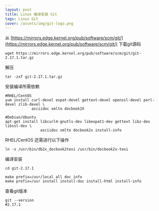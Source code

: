 ```yaml
---
layout: post
title: Linux 编译安装 Git
tags: Linux Git
cover: /assets/img/git-logo.png
---
```


从 [https://mirrors.edge.kernel.org/pub/software/scm/git/](https://mirrors.edge.kernel.org/pub/software/scm/git/) 下载git源码

```shell
wget https://mirrors.edge.kernel.org/pub/software/scm/git/git-2.17.1.tar.gz
```

解压

```shell
tar -zxf git-2.17.1.tar.gz
```

安装编译所需依赖

```shell
#RHEL/CentOS
yum install curl-devel expat-devel gettext-devel openssl-devel perl-devel zlib-devel \
            asciidoc xmlto docbook2X

#Debian/Ubuntu
apt-get install libcurl4-gnutls-dev libexpat1-dev gettext libz-dev libssl-dev \
                asciidoc xmlto docbook2x install-info 
```

RHEL/CentOS 还需进行以下操作

```shell
ln -s /usr/bin/db2x_docbook2texi /usr/bin/docbook2x-texi
```

编译安装

```shell
cd git-2.17.1

make prefix=/usr/local all doc info
make prefix=/usr install install-doc install-html install-info
```

查看git版本

```shell
git --version
#2.17.1
```



